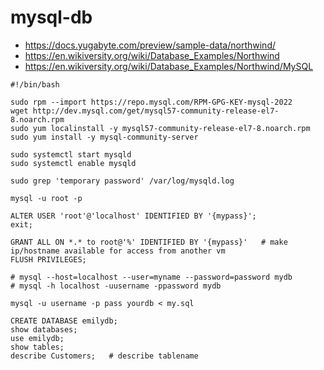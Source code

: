 # mysql-db
- https://docs.yugabyte.com/preview/sample-data/northwind/
- https://en.wikiversity.org/wiki/Database_Examples/Northwind
- https://en.wikiversity.org/wiki/Database_Examples/Northwind/MySQL
```
#!/bin/bash
```
```
sudo rpm --import https://repo.mysql.com/RPM-GPG-KEY-mysql-2022
wget http://dev.mysql.com/get/mysql57-community-release-el7-8.noarch.rpm
sudo yum localinstall -y mysql57-community-release-el7-8.noarch.rpm
sudo yum install -y mysql-community-server
```
```
sudo systemctl start mysqld 
sudo systemctl enable mysqld
```

```
sudo grep 'temporary password' /var/log/mysqld.log
```
```
mysql -u root -p
```
```
ALTER USER 'root'@'localhost' IDENTIFIED BY '{mypass}';
exit;
```
```
GRANT ALL ON *.* to root@'%' IDENTIFIED BY '{mypass}'   # make ip/hostname available for access from another vm
FLUSH PRIVILEGES;
```
```
# mysql --host=localhost --user=myname --password=password mydb
# mysql -h localhost -uusername -ppassword mydb
```

```
mysql -u username -p pass yourdb < my.sql
```

```
CREATE DATABASE emilydb;
show databases;
use emilydb;
show tables;
describe Customers;   # describe tablename
```



